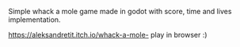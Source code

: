 Simple whack a mole game made in godot with score, time and lives implementation.


https://aleksandretit.itch.io/whack-a-mole- play in browser :)
